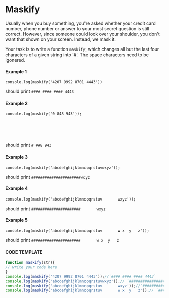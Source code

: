 # Maskify

Usually when you buy something, you're asked whether your credit card number, phone number or answer to your most secret question is still correct. However, since someone could look over your shoulder, you don't want that shown on your screen. Instead, we mask it.

Your task is to write a function `maskify`, which changes all but the last four characters of a given string into '#'. The space characters need to be igonered.

#### Example 1
```
console.log(maskify('4207 9992 8701 4443')) 
```

should print `#### #### #### 4443`

#### Example 2
```
console.log(maskify('0 848 943'));






```
should print `# ##8 943`

#### Example 3
```
console.log(maskify('abcdefghijklmnopqrstuvwxyz'));
```

should print `######################wxyz`

#### Example 4
```
console.log(maskify('abcdefghijklmnopqrstuv       wxyz'));
```

should print `######################       wxyz`

#### Example 5
```
console.log(maskify('abcdefghijklmnopqrstuv       w x  y   z'));
```

should print `######################       w x  y   z`

#### CODE TEMPLATE

```js
function maskify(str){
// write your code here
}
console.log(maskify('4207 9992 8701 4443'));//`#### #### #### 4443`
console.log(maskify('abcdefghijklmnopqrstuvwxyz'));// `######################wxyz`
console.log(maskify('abcdefghijklmnopqrstuv       wxyz'));//`######################       wxyz`
console.log(maskify('abcdefghijklmnopqrstuv       w x  y   z'));// `######################       w x  y   z`
```
